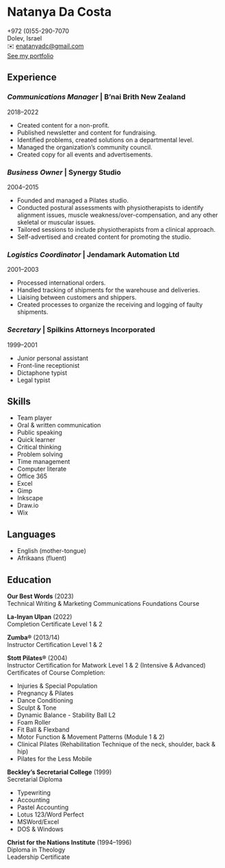 # Natanya Da Costa
+972 (0)55-290-7070  
Dolev, Israel  
✉️ enatanyadc@gmail.com  
[See my portfolio](https://enatanyadc.wixsite.com/natanya)

## Experience
### _Communications Manager_ | B’nai Brith New Zealand
2018–2022  

* Created content for a non-profit.  
* Published newsletter and content for fundraising.  
* Identified problems, created solutions on a departmental level.  
* Managed the organization’s community council.  
* Created copy for all events and advertisements.  

### _Business Owner_ | Synergy Studio
2004–2015  

* Founded and managed a Pilates studio.  
* Conducted postural assessments with physiotherapists to identify alignment issues, muscle weakness/over-compensation, and any other skeletal or muscular issues.  
* Tailored sessions to include physiotherapists from a clinical approach.  
* Self-advertised and created content for promoting the studio.

### _Logistics Coordinator_ | Jendamark Automation Ltd
2001–2003  

* Processed international orders.  
* Handled tracking of shipments for the warehouse and deliveries.  
* Liaising between customers and shippers.  
* Created processes to organize the receiving and logging of faulty shipments.  
### _Secretary_ | Spilkins Attorneys Incorporated  
1999–2001  

* Junior personal assistant  
* Front-line receptionist  
* Dictaphone typist  
* Legal typist 
## Skills
* Team player  
* Oral & written communication  
* Public speaking  
* Quick learner  
* Critical thinking  
* Problem solving  
* Time management  
* Computer literate  
* Office 365  
* Excel  
* Gimp  
* Inkscape  
* Draw.io  
* Wix  
## Languages
* English (mother-tongue)  
* Afrikaans (fluent)
## Education
__Our Best Words__ (2023)  
Technical Writing & Marketing Communications Foundations Course  

__La-Inyan Ulpan__ (2022)  
Completion Certificate Level 1 & 2  

__Zumba®__ (2013/14)  
Instructor Certification Level 1 & 2  

__Stott Pilates®__ (2004)  
Instructor Certification for Matwork Level 1 & 2 (Intensive & Advanced)  
Certificates of Course Completion:  
* Injuries & Special Population
* Pregnancy & Pilates
* Dance Conditioning
* Sculpt & Tone
* Dynamic Balance - Stability Ball L2
* Foam Roller
* Fit Ball & Flexband
* Motor Function & Movement Patterns (Module 1 & 2)
* Clinical Pilates (Rehabilitation Technique of the neck, shoulder, back & hip)
* Pilates for the Less Mobile

__Beckley’s Secretarial College__ (1999)  
Secretarial Diploma  
* Typewriting
* Accounting
* Pastel Accounting
* Lotus 123/Word Perfect
* MSWord/Excel
* DOS & Windows

__Christ for the Nations Institute__ (1994–1996)  
Diploma in Theology  
Leadership Certificate


 

